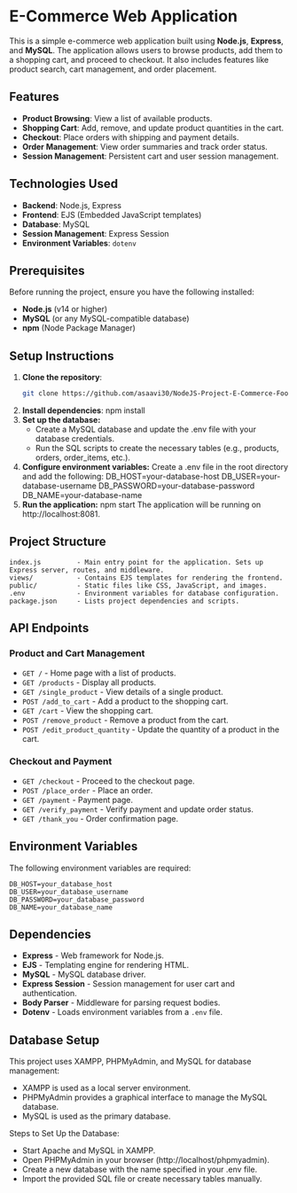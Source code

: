 # E-Commerce Web Application

This is a simple e-commerce web application built using **Node.js**, **Express**, and **MySQL**. The application allows users to browse products, add them to a shopping cart, and proceed to checkout. It also includes features like product search, cart management, and order placement.

## Features

- **Product Browsing**: View a list of available products.
- **Shopping Cart**: Add, remove, and update product quantities in the cart.
- **Checkout**: Place orders with shipping and payment details.
- **Order Management**: View order summaries and track order status.
- **Session Management**: Persistent cart and user session management.

## Technologies Used

- **Backend**: Node.js, Express
- **Frontend**: EJS (Embedded JavaScript templates)
- **Database**: MySQL
- **Session Management**: Express Session
- **Environment Variables**: `dotenv`

## Prerequisites

Before running the project, ensure you have the following installed:

- **Node.js** (v14 or higher)
- **MySQL** (or any MySQL-compatible database)
- **npm** (Node Package Manager)

## Setup Instructions

1. **Clone the repository**:
   ```bash
   git clone https://github.com/asaavi30/NodeJS-Project-E-Commerce-Food-Industry-Website.git
2. **Install dependencies**:
   npm install
3. **Set up the database:**
   * Create a MySQL database and update the .env file with your database credentials.
   * Run the SQL scripts to create the necessary tables (e.g., products, orders, order_items, etc.).
4. **Configure environment variables:**
   Create a .env file in the root directory and add the following:
   DB_HOST=your-database-host
   DB_USER=your-database-username
   DB_PASSWORD=your-database-password
   DB_NAME=your-database-name
5. **Run the application:**
   npm start
   The application will be running on http://localhost:8081.

## Project Structure

```
index.js         - Main entry point for the application. Sets up Express server, routes, and middleware.
views/           - Contains EJS templates for rendering the frontend.
public/          - Static files like CSS, JavaScript, and images.
.env             - Environment variables for database configuration.
package.json     - Lists project dependencies and scripts.
```

## API Endpoints

### Product and Cart Management
- `GET /` - Home page with a list of products.
- `GET /products` - Display all products.
- `GET /single_product` - View details of a single product.
- `POST /add_to_cart` - Add a product to the shopping cart.
- `GET /cart` - View the shopping cart.
- `POST /remove_product` - Remove a product from the cart.
- `POST /edit_product_quantity` - Update the quantity of a product in the cart.

### Checkout and Payment
- `GET /checkout` - Proceed to the checkout page.
- `POST /place_order` - Place an order.
- `GET /payment` - Payment page.
- `GET /verify_payment` - Verify payment and update order status.
- `GET /thank_you` - Order confirmation page.

## Environment Variables

The following environment variables are required:

```
DB_HOST=your_database_host
DB_USER=your_database_username
DB_PASSWORD=your_database_password
DB_NAME=your_database_name
```

## Dependencies

- **Express** - Web framework for Node.js.
- **EJS** - Templating engine for rendering HTML.
- **MySQL** - MySQL database driver.
- **Express Session** - Session management for user cart and authentication.
- **Body Parser** - Middleware for parsing request bodies.
- **Dotenv** - Loads environment variables from a `.env` file.


## Database Setup

This project uses XAMPP, PHPMyAdmin, and MySQL for database management:

* XAMPP is used as a local server environment.
* PHPMyAdmin provides a graphical interface to manage the MySQL database.
* MySQL is used as the primary database.

Steps to Set Up the Database:

* Start Apache and MySQL in XAMPP.
* Open PHPMyAdmin in your browser (http://localhost/phpmyadmin).
* Create a new database with the name specified in your .env file.
* Import the provided SQL file or create necessary tables manually.

   

